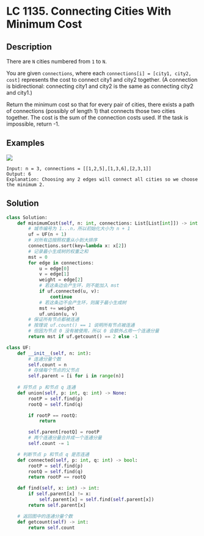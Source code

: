 # LC 1135. Connecting Cities With Minimum Cost

## Description

There are `N` cities numbered from `1` to `N`.

You are given `connections`, where each `connections[i] = [city1, city2, cost]` represents the cost to connect city1 and city2 together. (A connection is bidirectional: connecting city1 and city2 is the same as connecting city2 and city1.)

Return the minimum cost so that for every pair of cities, there exists a path of connections (possibly of length 1) that connects those two cities together. The cost is the sum of the connection costs used. If the task is impossible, return -1.

## Examples

<img src = "https://assets.leetcode.com/uploads/2019/04/20/1314_ex2.png">

```
Input: n = 3, connections = [[1,2,5],[1,3,6],[2,3,1]]
Output: 6
Explanation: Choosing any 2 edges will connect all cities so we choose the minimum 2.
```

## Solution

```python
class Solution:
    def minimumCost(self, n: int, connections: List[List[int]]) -> int:
        # 城市编号为 1...n，所以初始化大小为 n + 1
        uf = UF(n + 1)
        # 对所有边按照权重从小到大排序
        connections.sort(key=lambda x: x[2])
        # 记录最小生成树的权重之和
        mst = 0
        for edge in connections:
            u = edge[0]
            v = edge[1]
            weight = edge[2]
            # 若这条边会产生环，则不能加入 mst
            if uf.connected(u, v):
                continue
            # 若这条边不会产生环，则属于最小生成树
            mst += weight
            uf.union(u, v)
        # 保证所有节点都被连通
        # 按理说 uf.count() == 1 说明所有节点被连通
        # 但因为节点 0 没有被使用，所以 0 会额外占用一个连通分量
        return mst if uf.getcount() == 2 else -1

class UF:
    def __init__(self, n: int):
        # 连通分量个数
        self.count = n
        # 存储每个节点的父节点
        self.parent = [i for i in range(n)]
  
    # 将节点 p 和节点 q 连通
    def union(self, p: int, q: int) -> None:
        rootP = self.find(p)
        rootQ = self.find(q)

        if rootP == rootQ:
            return

        self.parent[rootQ] = rootP
        # 两个连通分量合并成一个连通分量
        self.count -= 1

    # 判断节点 p 和节点 q 是否连通
    def connected(self, p: int, q: int) -> bool:
        rootP = self.find(p)
        rootQ = self.find(q)
        return rootP == rootQ

    def find(self, x: int) -> int:
        if self.parent[x] != x:
            self.parent[x] = self.find(self.parent[x])
        return self.parent[x]

    # 返回图中的连通分量个数
    def getcount(self) -> int:
        return self.count
```